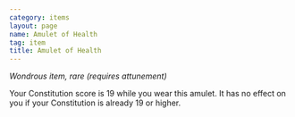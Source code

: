 ```yaml
---
category: items
layout: page
name: Amulet of Health 
tag: item
title: Amulet of Health 
---
```


_Wondrous item, rare (requires attunement)_ 

Your Constitution score is 19 while you wear this amulet. It has no effect on you if your Constitution is already 19 or higher. 

